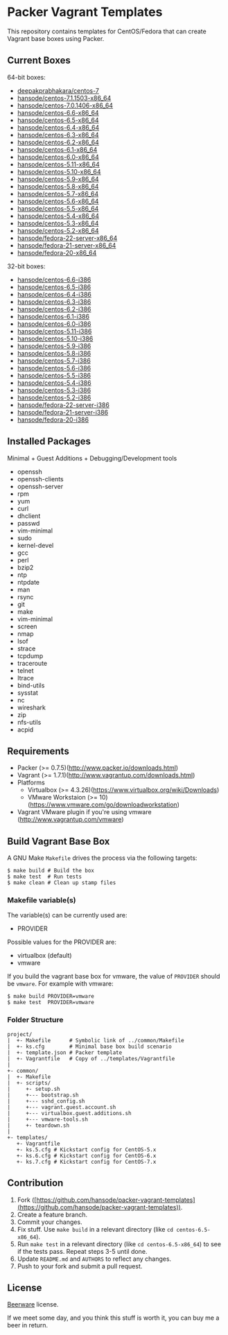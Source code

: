 Packer Vagrant Templates
========================

This repository contains templates for CentOS/Fedora that can create Vagrant base boxes using Packer.

Current Boxes
-------------

64-bit boxes:

+ [deepakprabhakara/centos-7](https://vagrantcloud.com/deepakprabhakara/centos-7)
+ [hansode/centos-7.1.1503-x86_64](https://vagrantcloud.com/hansode/centos-7.1.1503-x86_64)
+ [hansode/centos-7.0.1406-x86_64](https://vagrantcloud.com/hansode/centos-7.0.1406-x86_64)
+ [hansode/centos-6.6-x86_64](https://vagrantcloud.com/hansode/centos-6.6-x86_64)
+ [hansode/centos-6.5-x86_64](https://vagrantcloud.com/hansode/centos-6.5-x86_64)
+ [hansode/centos-6.4-x86_64](https://vagrantcloud.com/hansode/centos-6.4-x86_64)
+ [hansode/centos-6.3-x86_64](https://vagrantcloud.com/hansode/centos-6.3-x86_64)
+ [hansode/centos-6.2-x86_64](https://vagrantcloud.com/hansode/centos-6.2-x86_64)
+ [hansode/centos-6.1-x86_64](https://vagrantcloud.com/hansode/centos-6.1-x86_64)
+ [hansode/centos-6.0-x86_64](https://vagrantcloud.com/hansode/centos-6.0-x86_64)
+ [hansode/centos-5.11-x86_64](https://vagrantcloud.com/hansode/centos-5.11-x86_64)
+ [hansode/centos-5.10-x86_64](https://vagrantcloud.com/hansode/centos-5.10-x86_64)
+ [hansode/centos-5.9-x86_64](https://vagrantcloud.com/hansode/centos-5.9-x86_64)
+ [hansode/centos-5.8-x86_64](https://vagrantcloud.com/hansode/centos-5.8-x86_64)
+ [hansode/centos-5.7-x86_64](https://vagrantcloud.com/hansode/centos-5.7-x86_64)
+ [hansode/centos-5.6-x86_64](https://vagrantcloud.com/hansode/centos-5.6-x86_64)
+ [hansode/centos-5.5-x86_64](https://vagrantcloud.com/hansode/centos-5.5-x86_64)
+ [hansode/centos-5.4-x86_64](https://vagrantcloud.com/hansode/centos-5.4-x86_64)
+ [hansode/centos-5.3-x86_64](https://vagrantcloud.com/hansode/centos-5.3-x86_64)
+ [hansode/centos-5.2-x86_64](https://vagrantcloud.com/hansode/centos-5.2-x86_64)
+ [hansode/fedora-22-server-x86_64](https://vagrantcloud.com/hansode/boxes/fedora-22-server-x86_64)
+ [hansode/fedora-21-server-x86_64](https://vagrantcloud.com/hansode/boxes/fedora-21-server-x86_64)
+ [hansode/fedora-20-x86_64](https://vagrantcloud.com/hansode/boxes/fedora-20-x86_64)

32-bit boxes:

+ [hansode/centos-6.6-i386](https://vagrantcloud.com/hansode/centos-6.6-i386)
+ [hansode/centos-6.5-i386](https://vagrantcloud.com/hansode/centos-6.5-i386)
+ [hansode/centos-6.4-i386](https://vagrantcloud.com/hansode/centos-6.4-i386)
+ [hansode/centos-6.3-i386](https://vagrantcloud.com/hansode/centos-6.3-i386)
+ [hansode/centos-6.2-i386](https://vagrantcloud.com/hansode/centos-6.2-i386)
+ [hansode/centos-6.1-i386](https://vagrantcloud.com/hansode/centos-6.1-i386)
+ [hansode/centos-6.0-i386](https://vagrantcloud.com/hansode/centos-6.0-i386)
+ [hansode/centos-5.11-i386](https://vagrantcloud.com/hansode/centos-5.11-i386)
+ [hansode/centos-5.10-i386](https://vagrantcloud.com/hansode/centos-5.10-i386)
+ [hansode/centos-5.9-i386](https://vagrantcloud.com/hansode/centos-5.9-i386)
+ [hansode/centos-5.8-i386](https://vagrantcloud.com/hansode/centos-5.8-i386)
+ [hansode/centos-5.7-i386](https://vagrantcloud.com/hansode/centos-5.7-i386)
+ [hansode/centos-5.6-i386](https://vagrantcloud.com/hansode/centos-5.6-i386)
+ [hansode/centos-5.5-i386](https://vagrantcloud.com/hansode/centos-5.5-i386)
+ [hansode/centos-5.4-i386](https://vagrantcloud.com/hansode/centos-5.4-i386)
+ [hansode/centos-5.3-i386](https://vagrantcloud.com/hansode/centos-5.3-i386)
+ [hansode/centos-5.2-i386](https://vagrantcloud.com/hansode/centos-5.2-i386)
+ [hansode/fedora-22-server-i386](https://vagrantcloud.com/hansode/boxes/fedora-22-server-i386)
+ [hansode/fedora-21-server-i386](https://vagrantcloud.com/hansode/boxes/fedora-21-server-i386)
+ [hansode/fedora-20-i386](https://vagrantcloud.com/hansode/boxes/fedora-20-i386)

Installed Packages
------------------

Minimal + Guest Additions + Debugging/Development tools

+ openssh
+ openssh-clients
+ openssh-server
+ rpm
+ yum
+ curl
+ dhclient
+ passwd
+ vim-minimal
+ sudo
+ kernel-devel
+ gcc
+ perl
+ bzip2
+ ntp
+ ntpdate
+ man
+ rsync
+ git
+ make
+ vim-minimal
+ screen
+ nmap
+ lsof
+ strace
+ tcpdump
+ traceroute
+ telnet
+ ltrace
+ bind-utils
+ sysstat
+ nc
+ wireshark
+ zip
+ nfs-utils
+ acpid

Requirements
------------

* Packer (>= 0.7.5)(http://www.packer.io/downloads.html)
* Vagrant (>= 1.7.1)(http://www.vagrantup.com/downloads.html)
* Platforms
  * Virtualbox (>= 4.3.26)(https://www.virtualbox.org/wiki/Downloads)
  * VMware Workstaion (>= 10)(https://www.vmware.com/go/downloadworkstation)
* Vagrant VMware plugin if you're using vmware (http://www.vagrantup.com/vmware)

Build Vagrant Base Box
----------------------

A GNU Make `Makefile` drives the process via the following targets:

```
$ make build # Build the box
$ make test  # Run tests
$ make clean # Clean up stamp files
```

### Makefile variable(s)

The variable(s) can be currently used are:

+ PROVIDER

Possible values for the PROVIDER are:

+ virtualbox (default)
+ vmware

If you build the vagrant base box for vmware, the value of `PROVIDER` should be `vmware`. For example with vmware:

```
$ make build PROVIDER=vmware
$ make test  PROVIDER=vmware
```

### Folder Structure

```
project/
|  +- Makefile      # Symbolic link of ../common/Makefile
|  +- ks.cfg        # Minimal base box build scenario
|  +- template.json # Packer template
|  +- Vagrantfile   # Copy of ../templates/Vagrantfile
|
+- common/
|  +- Makefile
|  +- scripts/
|     +- setup.sh
|     +--- bootstrap.sh
|     +--- sshd_config.sh
|     +--- vagrant.guest.account.sh
|     +--- virtualbox.guest.additions.sh
|     +--- vmware-tools.sh
|     +- teardown.sh
|
+- templates/
   +- Vagrantfile
   +- ks.5.cfg # Kickstart config for CentOS-5.x
   +- ks.6.cfg # Kickstart config for CentOS-6.x
   +- ks.7.cfg # Kickstart config for CentOS-7.x
```

Contribution
------------

1. Fork ([https://github.com/hansode/packer-vagrant-templates](https://github.com/hansode/packer-vagrant-templates)).
2. Create a feature branch.
3. Commit your changes.
4. Fix stuff.  Use `make build` in a relevant directory (like `cd centos-6.5-x86_64`).
5. Run `make test` in a relevant directory (like `cd centos-6.5-x86_64`) to see if the tests pass.  Repeat steps 3-5 until done.
6. Update `README.md` and `AUTHORS` to reflect any changes.
7. Push to your fork and submit a pull request.

License
-------

[Beerware](http://en.wikipedia.org/wiki/Beerware) license.

If we meet some day, and you think this stuff is worth it, you can buy me a beer in return.
